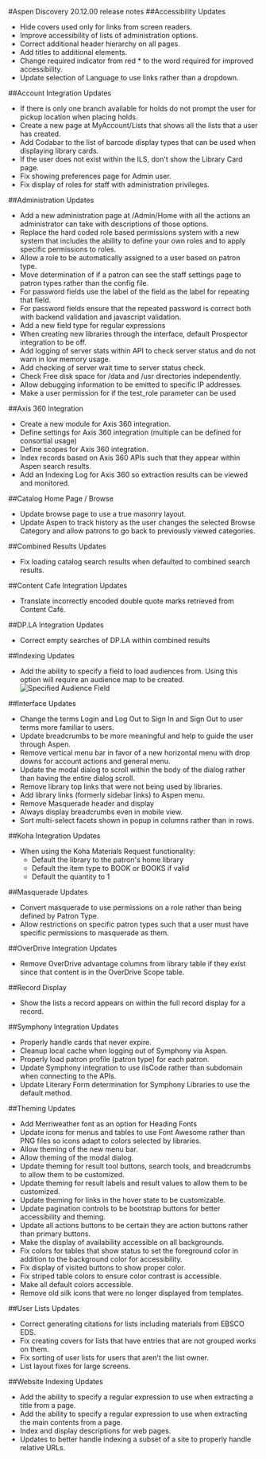 #Aspen Discovery 20.12.00 release notes
##Accessibility Updates
- Hide covers used only for links from screen readers.
- Improve accessibility of lists of administration options.
- Correct additional header hierarchy on all pages.
- Add titles to additional elements.
- Change required indicator from red * to the word required for improved accessibility.
- Update selection of Language to use links rather than a dropdown.

##Account Integration Updates
- If there is only one branch available for holds do not prompt the user for pickup location when placing holds. 
- Create a new page at MyAccount/Lists that shows all the lists that a user has created. 
- Add Codabar to the list of barcode display types that can be used when displaying library cards. 
- If the user does not exist within the ILS, don't show the Library Card page.
- Fix showing preferences page for Admin user.
- Fix display of roles for staff with administration privileges.

##Administration Updates
- Add a new administration page at /Admin/Home with all the actions an administrator can take with descriptions of those options.
- Replace the hard coded role based permissions system with a new system that includes the ability to define your own roles and to apply specific permissions to roles.
- Allow a role to be automatically assigned to a user based on patron type. 
- Move determination of if a patron can see the staff settings page to patron types rather than the config file.   
- For password fields use the label of the field as the label for repeating that field.
- For password fields ensure that the repeated password is correct both with backend validation and javascript validation. 
- Add a new field type for regular expressions
- When creating new libraries through the interface, default Prospector integration to be off. 
- Add logging of server stats within API to check server status and do not warn in low memory usage.
- Add checking of server wait time to server status check. 
- Check Free disk space for /data and /usr directories independently. 
- Allow debugging information to be emitted to specific IP addresses. 
- Make a user permission for if the test_role parameter can be used

##Axis 360 Integration
- Create a new module for Axis 360 integration.
- Define settings for Axis 360 integration (multiple can be defined for consortial usage)
- Define scopes for Axis 360 integration. 
- Index records based on Axis 360 APIs such that they appear within Aspen search results. 
- Add an Indexing Log for Axis 360 so extraction results can be viewed and monitored. 

##Catalog Home Page / Browse 
- Update browse page to use a true masonry layout.
- Update Aspen to track history as the user changes the selected Browse Category and allow patrons to go back to previously viewed categories. 

##Combined Results Updates
- Fix loading catalog search results when defaulted to combined search results.

##Content Cafe Integration Updates
- Translate incorrectly encoded double quote marks retrieved from Content Café. 

##DP.LA Integration Updates
- Correct empty searches of DP.LA within combined results

##Indexing Updates
- Add the ability to specify a field to load audiences from. Using this option will require an audience map to be created. 
  ![Specified Audience Field](/release_notes/images/20_12_00_specified_audience_field.png)
  
##Interface Updates
- Change the terms Login and Log Out to Sign In and Sign Out to user terms more familiar to users.
- Update breadcrumbs to be more meaningful and help to guide the user through Aspen. 
- Remove vertical menu bar in favor of a new horizontal menu with drop downs for account actions and general menu. 
- Update the modal dialog to scroll within the body of the dialog rather than having the entire dialog scroll.
- Remove library top links that were not being used by libraries. 
- Add library links (formerly sidebar links) to Aspen menu.
- Remove Masquerade header and display 
- Always display breadcrumbs even in mobile view. 
- Sort multi-select facets shown in popup in columns rather than in rows.  

##Koha Integration Updates
- When using the Koha Materials Request functionality: 
  - Default the library to the patron's home library
  - Default the item type to BOOK or BOOKS if valid
  - Default the quantity to 1
  
##Masquerade Updates
- Convert masquerade to use permissions on a role rather than being defined by Patron Type. 
- Allow restrictions on specific patron types such that a user must have specific permissions to masquerade as them.  
  
##OverDrive Integration Updates
- Remove OverDrive advantage columns from library table if they exist since that content is in the OverDrive Scope table. 

##Record Display 
- Show the lists a record appears on within the full record display for a record.   

##Symphony Integration Updates
- Properly handle cards that never expire.
- Cleanup local cache when logging out of Symphony via Aspen.
- Properly load patron profile (patron type) for each patron.
- Update Symphony integration to use ilsCode rather than subdomain when connecting to the APIs.
- Update Literary Form determination for Symphony Libraries to use the default method.

##Theming Updates
- Add Merriweather font as an option for Heading Fonts
- Update icons for menus and tables to use Font Awesome rather than PNG files so icons adapt to colors selected by libraries.
- Allow theming of the new menu bar. 
- Allow theming of the modal dialog.
- Update theming for result tool buttons, search tools, and breadcrumbs to allow them to be customized.
- Update theming for result labels and result values to allow them to be customized.
- Update theming for links in the hover state to be customizable.
- Update pagination controls to be bootstrap buttons for better accessibility and theming.
- Update all actions buttons to be certain they are action buttons rather than primary buttons. 
- Make the display of availability accessible on all backgrounds.
- Fix colors for tables that show status to set the foreground color in addition to the background color for accessibility. 
- Fix display of visited buttons to show proper color. 
- Fix striped table colors to ensure color contrast is accessible.
- Make all default colors accessible. 
- Remove old silk icons that were no longer displayed from templates. 

##User Lists Updates
- Correct generating citations for lists including materials from EBSCO EDS.
- Fix creating covers for lists that have entries that are not grouped works on them.  
- Fix sorting of user lists for users that aren't the list owner.
- List layout fixes for large screens.

##Website Indexing Updates 
- Add the ability to specify a regular expression to use when extracting a title from a page.
- Add the ability to specify a regular expression to use when extracting the main contents from a page.
- Index and display descriptions for web pages.
- Updates to better handle indexing a subset of a site to properly handle relative URLs.